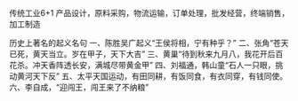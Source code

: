 传统工业6+1
产品设计，原料采购，物流运输，订单处理，批发经营，终端销售，加工制造





历史上著名的起义名句
一、陈胜吴广起义“王侯将相，宁有种乎？”
二、张角“苍天已死，黄天当立。岁在甲子，天下大吉”
三、黄巢“待到秋来九月八，我花开后百花杀。冲天香阵透长安，满城尽带黄金甲”
四、刘福通，韩山童“石人一只眼，挑动黄河天下反”
五、太平天国运动，有田同耕，有饭同食，有衣同穿，有钱同使。
六、李自成，“迎闯王，闯王来了不纳粮”

